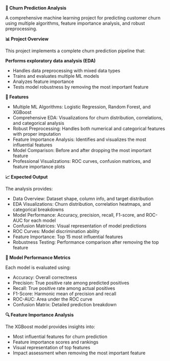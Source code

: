 **🔮 Churn Prediction Analysis**

A comprehensive machine learning project for predicting customer churn using multiple algorithms, feature importance analysis, and robust preprocessing.

**📊 Project Overview**

This project implements a complete churn prediction pipeline that:

**Performs exploratory data analysis (EDA)**

- Handles data preprocessing with mixed data types
- Trains and evaluates multiple ML models
- Analyzes feature importance
- Tests model robustness by removing the most important feature

**🚀 Features**

- Multiple ML Algorithms: Logistic Regression, Random Forest, and XGBoost
- Comprehensive EDA: Visualizations for churn distribution, correlations, and categorical analysis
- Robust Preprocessing: Handles both numerical and categorical features with proper imputation
- Feature Importance Analysis: Identifies and visualizes the most influential features
- Model Comparison: Before and after dropping the most important feature
- Professional Visualizations: ROC curves, confusion matrices, and feature importance plots


**📈 Expected Output**

The analysis provides:

- Data Overview: Dataset shape, column info, and target distribution
- EDA Visualizations: Churn distribution, correlation heatmaps, and categorical breakdowns
- Model Performance: Accuracy, precision, recall, F1-score, and ROC-AUC for each model
- Confusion Matrices: Visual representation of model predictions
- ROC Curves: Model discrimination ability
- Feature Importance: Top 15 most influential features
- Robustness Testing: Performance comparison after removing the top feature

**🎯 Model Performance Metrics**

Each model is evaluated using:

- Accuracy: Overall correctness
- Precision: True positive rate among predicted positives
- Recall: True positive rate among actual positives
- F1-Score: Harmonic mean of precision and recall
- ROC-AUC: Area under the ROC curve
- Confusion Matrix: Detailed prediction breakdown

**🔍 Feature Importance Analysis**

The XGBoost model provides insights into:

- Most influential features for churn prediction
- Feature importance scores and rankings
- Visual representation of top features
- Impact assessment when removing the most important feature
